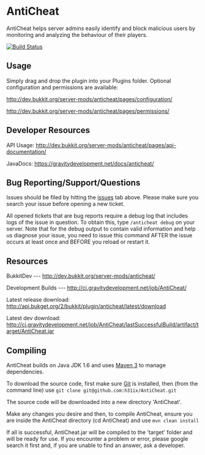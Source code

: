 AntiCheat
=============

AntiCheat helps server admins easily identify and block malicious users by monitoring and analyzing the behaviour of their players.

[![Build Status](https://travis-ci.org/h31ix/AntiCheat.png?branch=master)](https://travis-ci.org/h31ix/AntiCheat)

Usage
-------
Simply drag and drop the plugin into your Plugins folder. Optional configuration and permissions are available:
 
http://dev.bukkit.org/server-mods/anticheat/pages/configuration/

http://dev.bukkit.org/server-mods/anticheat/pages/permissions/

Developer Resources
-------
API Usage: http://dev.bukkit.org/server-mods/anticheat/pages/api-documentation/

JavaDocs: https://gravitydevelopment.net/docs/anticheat/

Bug Reporting/Support/Questions
------------

Issues should be filed by hitting the [issues](https://github.com/h31ix/AntiCheat/issues?state=open) tab above. Please make sure you search your issue before opening a new ticket.

All opened tickets that are bug reports require a debug log that includes logs of the issue in question. To obtain this, type `/anticheat debug` on your server. Note that for the debug output to contain valid information and help us diagnose your issue, you need to issue this command AFTER the issue occurs at least once and BEFORE you reload or restart it. 

Resources
-------
BukkitDev --- http://dev.bukkit.org/server-mods/anticheat/

Development Builds --- http://ci.gravitydevelopment.net/job/AntiCheat/

Latest release download: http://api.bukget.org/2/bukkit/plugin/anticheat/latest/download

Latest dev download: http://ci.gravitydevelopment.net/job/AntiCheat/lastSuccessfulBuild/artifact/target/AntiCheat.jar

Compiling
-------

AntiCheat builds on Java JDK 1.6 and uses [Maven 3](http://maven.apache.org/download.cgi) to manage dependencies.

To download the source code, first make sure [Git](http://git-scm.com/) is installed, then (from the command line) use
```git clone git@github.com:h31ix/AntiCheat.git```

The source code will be downloaded into a new directory 'AntiCheat'. 

Make any changes you desire and then, to compile AntiCheat, ensure you are inside the AntiCheat directory (cd AntiCheat) and use
```mvn clean install```

If all is successful, AntiCheat.jar will be compiled to the 'target' folder and will be ready for use. If you encounter a problem or error, please google search it first and, if you are unable to find an answer, ask a developer.
